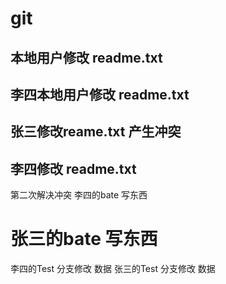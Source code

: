 # git
## 本地用户修改 readme.txt
## 李四本地用户修改 readme.txt

## 张三修改reame.txt 产生冲突

## 李四修改     readme.txt
第二次解决冲突
李四的bate 写东西

张三的bate 写东西
=======
李四的Test 分支修改 数据
张三的Test 分支修改 数据

